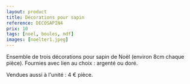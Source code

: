 ```yaml
---
layout: product
title: Décorations pour sapin
reference: DECOSAPIN4
prix: 10
tags: [noel, boules, mdf]
images: [noelter1.jpeg]
---
```

Ensemble de trois décorations pour sapin de Noël (environ 8cm chaque pièce). Fournies avec lien au choix : argenté ou doré.

Vendues aussi à l'unité : 4&nbsp;€ pièce.